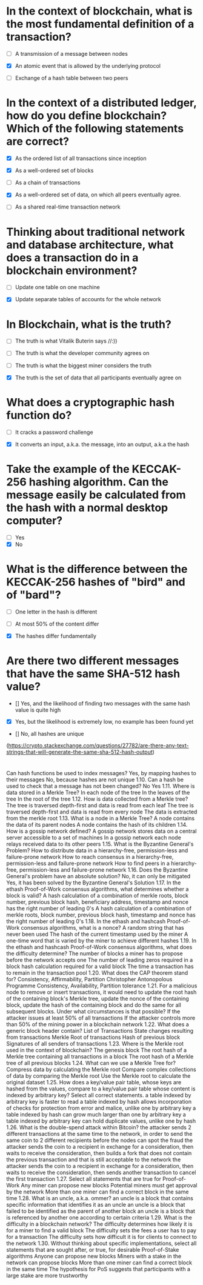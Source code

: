  # In the context of blockchain, what is the most fundamental definition of a transaction?
 - [ ]  A transmission of a message between nodes
 - [x]  An atomic event that is allowed by the underlying protocol
 - [ ]  Exchange of a hash table between two peers

 

#  In the context of a distributed ledger, how do you define blockchain? Which of the following statements are correct?
 - [x] As the ordered list of all transactions since inception
 - [x] As a well-ordered set of blocks
 - [ ] As a chain of transactions
 - [x] As a well-ordered set of data, on which all peers eventually agree.
 - [ ] As a shared real-time transaction network



# Thinking about traditional network and database architecture, what does a transaction do in a blockchain environment?
 - [ ]  Update one table on one machine
 - [x] Update separate tables of accounts for the whole network
 
 
 
# In Blockchain, what is the truth?
- [ ] The truth is what Vitalik Buterin says //:))
- [ ] The truth is what the developer community agrees on
- [ ] The truth is what the biggest miner considers the truth
- [x] The truth is the set of data that all participants eventually agree on


# What does a cryptographic hash function do?
- [ ] It cracks a password challenge
- [x] It converts an input, a.k.a. the message, into an output, a.k.a the hash



 # Take the example of the KECCAK-256 hashing algorithm. Can the message easily be calculated from the hash with a normal desktop computer?
 - [ ] Yes
 - [x] No

 # What is the difference between the KECCAK-256 hashes of "bird" and of "bard"?
- [ ] One letter in the hash is different
- [ ] At most 50% of the content differ
- [x] The hashes differ fundamentally


 # Are there two different messages that have the same SHA-512 hash value?
 - [] Yes, and the likelihood of finding two messages with the same hash value is quite high
 - [x] Yes, but the likelihood is extremely low, no example has been found yet
 - [] No, all hashes are unique

(https://crypto.stackexchange.com/questions/27782/are-there-any-text-strings-that-will-generate-the-same-sha-512-hash-output)

 #
  Can hash functions be used to index messages?
 Yes, by mapping hashes to their messages
 No, because hashes are not unique
 1.10. Can a hash be used to check that a message has not been changed?
 No
 Yes
 1.11. Where is data stored in a Merkle Tree?
 In each node of the tree
 In the leaves of the tree
 In the root of the tree
 1.12. How is data collected from a Merkle tree?
 The tree is traversed depth-first and data is read from each leaf
 The tree is traversed depth-first and data is read from every node
 The data is extracted from the merkle root
 1.13. What is a node in a Merkle Tree?
 A node contains the data of its parent nodes
 A node contains the hash of its children
 1.14. How is a gossip network defined?
 A gossip network stores data on a central server accessible to a set of machines
 In a gossip network each node relays received data to its other peers
 1.15. What is the Byzantine General's Problem?
 How to distribute data in a hierarchy-free, permission-less and failure-prone network
 How to reach consensus in a hierarchy-free, permission-less and failure-prone network
 How to find peers in a hierarchy-free, permission-less and failure-prone network
 1.16. Does the Byzantine General's problem have an absolute solution?
 No, it can only be mitigated
 Yes, it has been solved by the Byzantine General's Solution
 1.17. In the ethash Proof-of-Work consensus algorithms, what determines whether a block is valid?
 A hash calculation of a combination of merkle roots, block number, previous block hash, beneficiary address, timestamp and nonce has the right number of leading 0's
 A hash calculation of a combination of merkle roots, block number, previous block hash, timestamp and nonce has the right number of leading 0's
 1.18. In the ethash and hashcash Proof-of-Work consensus algorithms, what is a nonce?
 A random string that has never been used
 The hash of the current timestamp used by the miner
 A one-time word that is varied by the miner to achieve different hashes
 1.19. In the ethash and hashcash Proof-of-Work consensus algorithms, what does the difficulty determine?
 The number of blocks a miner has to propose before the network accepts one
 The number of leading zeros required in a block hash calculation required for a valid block
 The time a transaction has to remain in the transaction pool
 1.20. What does the CAP theorem stand for?
 Consistency, Affirmability, Partition
 Christopher Antonopolous Programme
 Consistency, Availability, Partition tolerance
 1.21. For a malicious node to remove or insert transactions, it would need to update the root hash of the containing block's Merkle tree, update the nonce of the containing block, update the hash of the containing block and do the same for all subsequent blocks. Under what circumstances is that possible?
 If the attacker issues at least 50% of all transactions
 If the attacker controls more than 50% of the mining power in a blockchain network
 1.22. What does a generic block header contain?
 List of Transactions
 State changes resulting from transactions
 Merkle Root of transactions
 Hash of previous block
 Signatures of all senders of transactions
 1.23. Where is the Merkle root used in the context of blockchain?
 The genesis block
 The root hash of a Merkle tree containing all transactions in a block
 The root hash of a Merkle tree of all previous blocks
 1.24. What can we use a Merkle Tree for?
 Compress data by calculating the Merkle root
 Compare complex collections of data by comparing the Merkle root
 Use the Merkle root to calculate the original dataset
 1.25. How does a key/value pair table, whose keys are hashed from the values, compare to a key/value pair table whose content is indexed by arbitrary key? Select all correct statements.
 a table indexed by arbitrary key is faster to read
 a table indexed by hash allows incorporation of checks for protection from error and malice, unlike one by arbitrary key
 a table indexed by hash can grow much larger than one by arbitrary key
 a table indexed by arbitrary key can hold duplicate values, unlike one by hash
 1.26. What is the double-spend attack within Bitcoin?
 the attacker sends 2 different transactions at the same time to the network, in order to send the same coin to 2 different recipients before the nodes can spot the fraud
 the attacker sends the coin to a recipient in exchange for a consideration, then waits to receive the consideration, then builds a fork that does not contain the previous transaction and that is still acceptable to the network
 the attacker sends the coin to a recipient in exchange for a consideration, then waits to receive the consideration, then sends another transaction to cancel the first transaction
 1.27. Select all statements that are true for Proof-of-Work
 Any miner can propose new blocks
 Potential miners must get approval by the network
 More than one miner can find a correct block in the same time
 1.28. What is an uncle, a.k.a. ommer?
 an uncle is a block that contains specific information that identifies it as an uncle
 an uncle is a block that failed to be identified as the parent of another block
 an uncle is a block that is referenced by another one according to certain criteria
 1.29. What is the difficulty in a blockchain network?
 The difficulty determines how likely it is for a miner to find a valid block
 The difficulty sets the fees a user has to pay for a transaction
 The difficulty sets how difficult it is for clients to connect to the network
 1.30. Without thinking about specific implementations, select all statements that are sought after, or true, for desirable Proof-of-Stake algorithms
 Anyone can propose new blocks
 Miners with a stake in the network can propose blocks
 More than one miner can find a correct block in the same time
 The hypothesis for PoS suggests that participants with a large stake are more trustworthy
